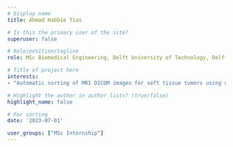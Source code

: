 ```yaml
---
# Display name
title: Ahmad Habbie Tias

# Is this the primary user of the site?
superuser: false

# Role/position/tagline
role: MSc Biomedical Engineering, Delft University of Technology, Delft, NL (2023)

# Title of project here
interests:
- "Automatic sorting of MRI DICOM images for soft tissue tumors using deep learning"

# Highlight the author in author lists? (true/false)
highlight_name: false

# For sorting
date: '2023-07-01'

user_groups: ["MSc Internship"]
---
```

